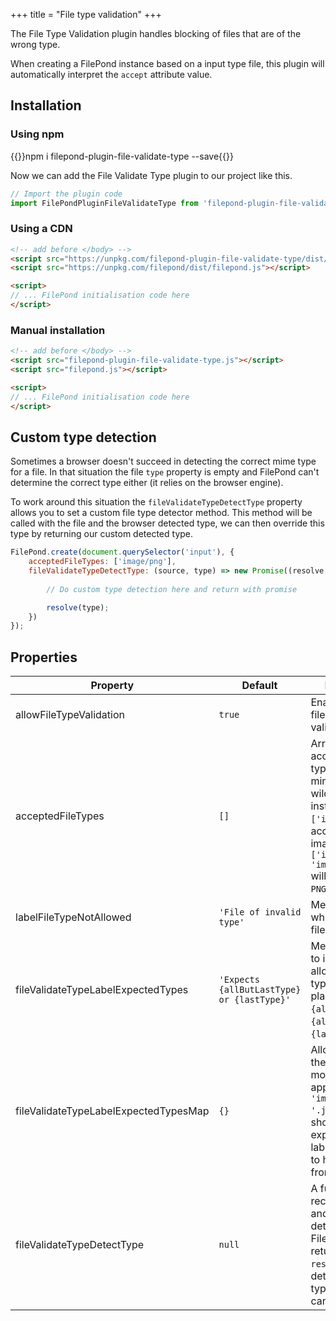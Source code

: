+++
title = "File type validation"
+++

The File Type Validation plugin handles blocking of files that are of the wrong type.

When creating a FilePond instance based on a input type file, this plugin will automatically interpret the `accept` attribute value.


## Installation

### Using npm

{{<cmd>}}npm i filepond-plugin-file-validate-type --save{{</cmd>}}

Now we can add the File Validate Type plugin to our project like this.

```js
// Import the plugin code
import FilePondPluginFileValidateType from 'filepond-plugin-file-validate-type';
```


### Using a CDN

```html
<!-- add before </body> -->
<script src="https://unpkg.com/filepond-plugin-file-validate-type/dist/filepond-plugin-file-validate-type.js"></script>
<script src="https://unpkg.com/filepond/dist/filepond.js"></script>

<script>
// ... FilePond initialisation code here
</script>
```

### Manual installation

```html
<!-- add before </body> -->
<script src="filepond-plugin-file-validate-type.js"></script>
<script src="filepond.js"></script>

<script>
// ... FilePond initialisation code here
</script>
```

## Custom type detection

Sometimes a browser doesn't succeed in detecting the correct mime type for a file. In that situation the file `type` property is empty and FilePond can't determine the correct type either (it relies on the browser engine).

To work around this situation the `fileValidateTypeDetectType` property allows you to set a custom file type detector method. This method will be called with the file and the browser detected type, we can then override this type by returning our custom detected type.

```js
FilePond.create(document.querySelector('input'), {
    acceptedFileTypes: ['image/png'],
    fileValidateTypeDetectType: (source, type) => new Promise((resolve, reject) => {
        
        // Do custom type detection here and return with promise

        resolve(type);
    })
});
```

## Properties

Property | Default | Description
---------|---------|---------
allowFileTypeValidation | `true` | Enable or disable file type validation
acceptedFileTypes | `[]` | Array of accepted file types. Can be mime types or wild cards. For instance `['image/*']` will accept all images. `['image/png', 'image/jpeg']` will only accepts `PNGs` and `JPEGs`. 
labelFileTypeNotAllowed | `'File of invalid type'` | Message shown when an invalid file is added
fileValidateTypeLabelExpectedTypes | `'Expects {allButLastType} or {lastType}'` | Message shown to indicate the allowed file types. Available placeholders are `{allTypes}`, `{allButLastType}`, `{lastType}`.
fileValidateTypeLabelExpectedTypesMap | `{}` | Allows mapping the file type to a more visually appealing label, `{ 'image/jpeg': '.jpg' }` will show `.jpg` in the expected types label. Set to `null` to hide a type from the label.
fileValidateTypeDetectType | `null` | A function that receives a `file` and the `type` detected by FilePond, should return a Promise, `resolve` with detected file type, `reject` if can't detect.